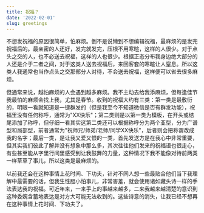 ```yaml
---
title: 祝福？
date: '2022-02-01'
slug: greetings
---
```


不想发祝福的原因很简单，怕麻烦。倒不是说懒到不想编辑祝福，最麻烦的是发完祝福后的。最亲密的人还好，发完就发完，压根不用寒暄，这样的人很少。对于点头之交的人，也不必送去祝福，这样的人也很少。根据正态分布我身边绝大部分的人还是介于二者之间，对于这类人送去祝福后，来回客套的寒暄让人窒息。所以这类人我通常也当作点头之交那部分人对待，不会送去祝福，这样便可以省去很多麻烦。

但通常来说，越怕麻烦的人会遇到越多麻烦。我不主动去给我添麻烦，但每逢佳节我最怕的麻烦会找上我，尤其是春节。收到的祝福大约有三类：第一类是最敷衍的，明眼一看就知道是一键群发的（但是我至今不知道微信是否有群发功能），祝福里没有任何称呼，通常为"XX快乐"；第二类则是以第一类为模板，在开头或结尾添加了称呼，但仔细一看其实这第二类还可以根据称呼分为两个亚型，分为广谱型和局部型，前者通常为"祝师兄/师弟/老师/同学XX快乐"，后者则会把称谓改成我的名字；最后一类，是让我又爱又恨的一类，首先发送方是在我心中非常重要，但其实我们彼此了解并没有想象中那么多，其次往往他们发来的祝福语也很走心，有些甚至能从字里行间里感受到让我鼓舞的力量，这种情况下我不能像对待前两类一样草草了事儿，所以这类是最麻烦的。

以前我还会在这种事情上花时间、下功夫，针对不同人想一些最贴合他们当下我理解中最需要的话，但我生性胆小怕事儿，非常害羞，就会使用诸如藏头诗一样的手法表达我的祝福。可近年来，一来手上的事越来越多，二来我越来越清楚的意识到这种委婉含蓄地表达是对方大可能无法收到的。这些诗意的消失，让我已经不想再在这种事情上花时间、下功夫了。
